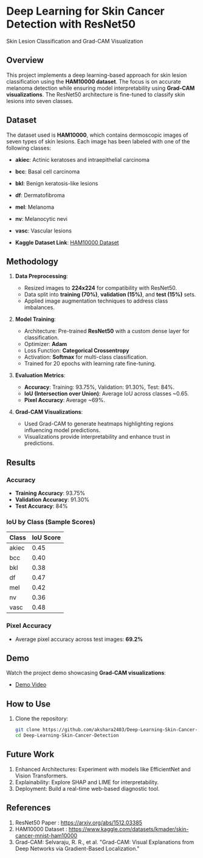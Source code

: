 # Deep Learning for Skin Cancer Detection with ResNet50
Skin Lesion Classification and Grad-CAM Visualization
## Overview
This project implements a deep learning-based approach for skin lesion classification using the **HAM10000 dataset**. The focus is on accurate melanoma detection while ensuring model interpretability using **Grad-CAM visualizations**. The ResNet50 architecture is fine-tuned to classify skin lesions into seven classes.


## Dataset
The dataset used is **HAM10000**, which contains dermoscopic images of seven types of skin lesions. Each image has been labeled with one of the following classes:
- **akiec**: Actinic keratoses and intraepithelial carcinoma
- **bcc**: Basal cell carcinoma
- **bkl**: Benign keratosis-like lesions
- **df**: Dermatofibroma
- **mel**: Melanoma
- **nv**: Melanocytic nevi
- **vasc**: Vascular lesions

- **Kaggle Dataset Link**: [HAM10000 Dataset](https://www.kaggle.com/kmader/skin-cancer-mnist-ham10000)

## Methodology
1. **Data Preprocessing**:
   - Resized images to **224x224** for compatibility with ResNet50.
   - Data split into **training (70%)**, **validation (15%)**, and **test (15%)** sets.
   - Applied image augmentation techniques to address class imbalances.

2. **Model Training**:
   - Architecture: Pre-trained **ResNet50** with a custom dense layer for classification.
   - Optimizer: **Adam**
   - Loss Function: **Categorical Crossentropy**
   - Activation: **Softmax** for multi-class classification.
   - Trained for 20 epochs with learning rate fine-tuning.

3. **Evaluation Metrics**:
   - **Accuracy**: Training: 93.75%, Validation: 91.30%, Test: 84%.
   - **IoU (Intersection over Union)**: Average IoU across classes ~0.65.
   - **Pixel Accuracy**: Average ~69%.

4. **Grad-CAM Visualizations**:
   - Used Grad-CAM to generate heatmaps highlighting regions influencing model predictions.
   - Visualizations provide interpretability and enhance trust in predictions.

## Results
### Accuracy
- **Training Accuracy**: 93.75%
- **Validation Accuracy**: 91.30%
- **Test Accuracy**: 84%

### IoU by Class (Sample Scores)
| Class | IoU Score |
|-------|-----------|
| akiec | 0.45      |
| bcc   | 0.40      |
| bkl   | 0.38      |
| df    | 0.47      |
| mel   | 0.42      |
| nv    | 0.36      |
| vasc  | 0.48      |

### Pixel Accuracy
- Average pixel accuracy across test images: **69.2%**

## Demo
Watch the project demo showcasing **Grad-CAM visualizations**:
- [Demo Video](video3729364563.mp4)

## How to Use
1. Clone the repository:
   ```bash
   git clone https://github.com/akshara2403/Deep-Learning-Skin-Cancer-Detection.git
   cd Deep-Learning-Skin-Cancer-Detection
## Future Work
1. Enhanced Architectures: Experiment with models like EfficientNet and Vision Transformers.
2. Explainability: Explore SHAP and LIME for interpretability.
3. Deployment: Build a real-time web-based diagnostic tool.

## References
1. ResNet50 Paper : https://arxiv.org/abs/1512.03385
2. HAM10000 Dataset : https://www.kaggle.com/datasets/kmader/skin-cancer-mnist-ham10000
3. Grad-CAM: Selvaraju, R. R., et al. "Grad-CAM: Visual Explanations from Deep Networks via Gradient-Based Localization."
